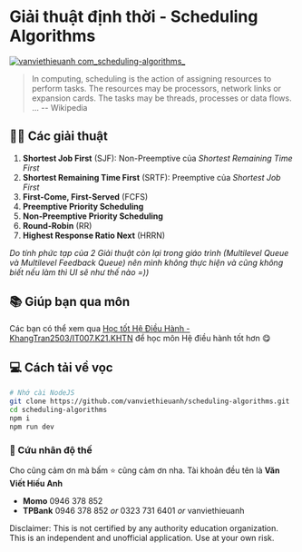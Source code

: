 # Giải thuật định thời - Scheduling Algorithms
[![vanviethieuanh com_scheduling-algorithms_](https://user-images.githubusercontent.com/29355962/216942407-0382fe63-0597-4a04-bed8-de5a5861bcc9.png)](https://vanviethieuanh.com/scheduling-algorithms/)

> In computing, scheduling is the action of assigning resources to perform tasks. The resources may be processors, network links or expansion cards. The tasks may be threads, processes or data flows. ...
> -- Wikipedia

## 🧙‍♂️ Các giải thuật

1. **Shortest Job First** (SJF): Non-Preemptive của *Shortest Remaining Time First*
2. **Shortest Remaining Time First** (SRTF): Preemptive của *Shortest Job First*
3. **First-Come, First-Served** (FCFS)
4. **Preemptive Priority Scheduling**
5. **Non-Preemptive Priority Scheduling**
6. **Round-Robin** (RR)
7. **Highest Response Ratio Next** (HRRN)

*Do tính phức tạp của 2 Giải thuật còn lại trong giáo trình (Multilevel Queue và Multilevel Feedback Queue) nên mình không thực hiện và cũng không biết nếu làm thì UI sẽ như thế nào =))*

## 📚 Giúp bạn qua môn

Các bạn có thể xem qua [Học tốt Hệ Điều Hành - KhangTran2503/IT007.K21.KHTN](https://github.com/KhangTran2503/IT007.K21.KHTN) để học môn Hệ điều hành tốt hơn 😋

## 💻 Cách tải về vọc

```sh
# Nhớ cài NodeJS
git clone https://github.com/vanviethieuanh/scheduling-algorithms.git
cd scheduling-algorithms
npm i
npm run dev
```

### 💖 Cứu nhân độ thế

Cho cũng cảm ơn mà bấm ⭐ cũng cảm ơn nha. Tài khoản đều tên là **Văn Viết Hiếu Anh**

- **Momo** 0946 378 852
- **TPBank** 0946 378 852 *or* 0323 731 6401 *or* vanviethieuanh

Disclaimer: This is not certified by any authority education organization. This is an independent and unofficial application. Use at your own risk.

